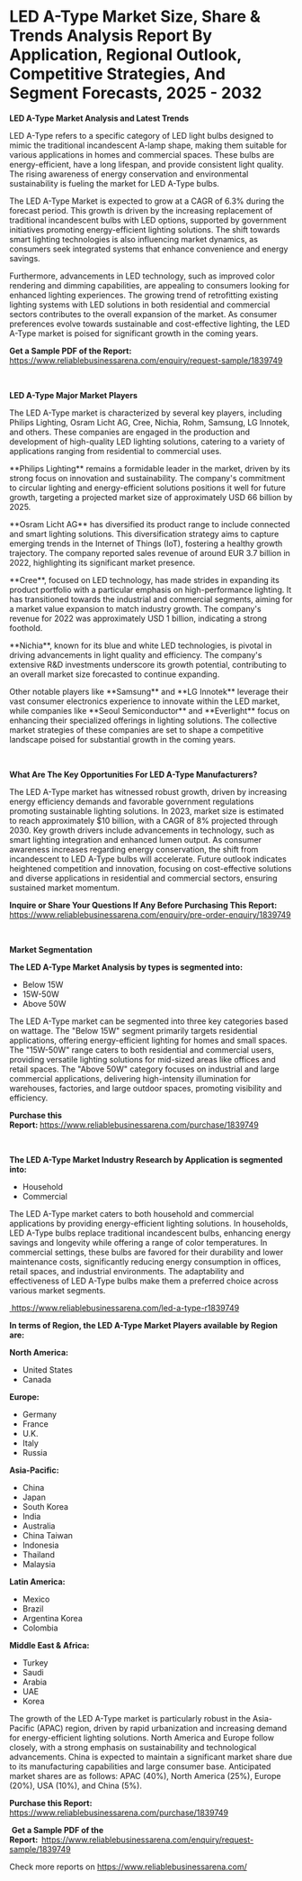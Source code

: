 <p><h1>LED A-Type Market Size, Share & Trends Analysis Report By Application, Regional Outlook, Competitive Strategies, And Segment Forecasts, 2025 - 2032</h1></p><p><strong>LED A-Type Market Analysis and Latest Trends</strong></p>
<p><p>LED A-Type refers to a specific category of LED light bulbs designed to mimic the traditional incandescent A-lamp shape, making them suitable for various applications in homes and commercial spaces. These bulbs are energy-efficient, have a long lifespan, and provide consistent light quality. The rising awareness of energy conservation and environmental sustainability is fueling the market for LED A-Type bulbs.</p><p>The LED A-Type Market is expected to grow at a CAGR of 6.3% during the forecast period. This growth is driven by the increasing replacement of traditional incandescent bulbs with LED options, supported by government initiatives promoting energy-efficient lighting solutions. The shift towards smart lighting technologies is also influencing market dynamics, as consumers seek integrated systems that enhance convenience and energy savings.</p><p>Furthermore, advancements in LED technology, such as improved color rendering and dimming capabilities, are appealing to consumers looking for enhanced lighting experiences. The growing trend of retrofitting existing lighting systems with LED solutions in both residential and commercial sectors contributes to the overall expansion of the market. As consumer preferences evolve towards sustainable and cost-effective lighting, the LED A-Type market is poised for significant growth in the coming years.</p></p>
<p><strong>Get a Sample PDF of the Report:&nbsp;</strong> <a href="https://www.reliablebusinessarena.com/enquiry/request-sample/1839749?utm_campaign=2258&utm_medium=2&utm_source=Github&utm_content=ia&utm_term=13022025&utm_id=led-a-type">https://www.reliablebusinessarena.com/enquiry/request-sample/1839749</a></p>
<p>&nbsp;</p>
<p><strong>LED A-Type Major Market Players</strong></p>
<p><p>The LED A-Type market is characterized by several key players, including Philips Lighting, Osram Licht AG, Cree, Nichia, Rohm, Samsung, LG Innotek, and others. These companies are engaged in the production and development of high-quality LED lighting solutions, catering to a variety of applications ranging from residential to commercial uses.</p><p>**Philips Lighting** remains a formidable leader in the market, driven by its strong focus on innovation and sustainability. The company's commitment to circular lighting and energy-efficient solutions positions it well for future growth, targeting a projected market size of approximately USD 66 billion by 2025.</p><p>**Osram Licht AG** has diversified its product range to include connected and smart lighting solutions. This diversification strategy aims to capture emerging trends in the Internet of Things (IoT), fostering a healthy growth trajectory. The company reported sales revenue of around EUR 3.7 billion in 2022, highlighting its significant market presence.</p><p>**Cree**, focused on LED technology, has made strides in expanding its product portfolio with a particular emphasis on high-performance lighting. It has transitioned towards the industrial and commercial segments, aiming for a market value expansion to match industry growth. The company's revenue for 2022 was approximately USD 1 billion, indicating a strong foothold.</p><p>**Nichia**, known for its blue and white LED technologies, is pivotal in driving advancements in light quality and efficiency. The company's extensive R&D investments underscore its growth potential, contributing to an overall market size forecasted to continue expanding.</p><p>Other notable players like **Samsung** and **LG Innotek** leverage their vast consumer electronics experience to innovate within the LED market, while companies like **Seoul Semiconductor** and **Everlight** focus on enhancing their specialized offerings in lighting solutions. The collective market strategies of these companies are set to shape a competitive landscape poised for substantial growth in the coming years.</p></p>
<p>&nbsp;</p>
<p><strong>What Are The Key Opportunities For LED A-Type Manufacturers?</strong></p>
<p><p>The LED A-Type market has witnessed robust growth, driven by increasing energy efficiency demands and favorable government regulations promoting sustainable lighting solutions. In 2023, market size is estimated to reach approximately $10 billion, with a CAGR of 8% projected through 2030. Key growth drivers include advancements in technology, such as smart lighting integration and enhanced lumen output. As consumer awareness increases regarding energy conservation, the shift from incandescent to LED A-Type bulbs will accelerate. Future outlook indicates heightened competition and innovation, focusing on cost-effective solutions and diverse applications in residential and commercial sectors, ensuring sustained market momentum.</p></p>
<p><strong>Inquire or Share Your Questions If Any Before Purchasing This Report:</strong> <a href="https://www.reliablebusinessarena.com/enquiry/pre-order-enquiry/1839749?utm_campaign=2258&utm_medium=2&utm_source=Github&utm_content=ia&utm_term=13022025&utm_id=led-a-type">https://www.reliablebusinessarena.com/enquiry/pre-order-enquiry/1839749</a></p>
<p>&nbsp;</p>
<p><strong>Market Segmentation</strong></p>
<p><strong>The LED A-Type Market Analysis by types is segmented into:</strong></p>
<p><ul><li>Below 15W</li><li>15W-50W</li><li>Above 50W</li></ul></p>
<p><p>The LED A-Type market can be segmented into three key categories based on wattage. The "Below 15W" segment primarily targets residential applications, offering energy-efficient lighting for homes and small spaces. The "15W-50W" range caters to both residential and commercial users, providing versatile lighting solutions for mid-sized areas like offices and retail spaces. The "Above 50W" category focuses on industrial and large commercial applications, delivering high-intensity illumination for warehouses, factories, and large outdoor spaces, promoting visibility and efficiency.</p></p>
<p><strong>Purchase this Report:&nbsp;</strong><a href="https://www.reliablebusinessarena.com/purchase/1839749?utm_campaign=2258&utm_medium=2&utm_source=Github&utm_content=ia&utm_term=13022025&utm_id=led-a-type">https://www.reliablebusinessarena.com/purchase/1839749</a></p>
<p>&nbsp;</p>
<p><strong>The LED A-Type Market Industry Research by Application is segmented into:</strong></p>
<p><ul><li>Household</li><li>Commercial</li></ul></p>
<p><p>The LED A-Type market caters to both household and commercial applications by providing energy-efficient lighting solutions. In households, LED A-Type bulbs replace traditional incandescent bulbs, enhancing energy savings and longevity while offering a range of color temperatures. In commercial settings, these bulbs are favored for their durability and lower maintenance costs, significantly reducing energy consumption in offices, retail spaces, and industrial environments. The adaptability and effectiveness of LED A-Type bulbs make them a preferred choice across various market segments.</p></p>
<p><a href="https://www.reliablebusinessarena.com/led-a-type-r1839749?utm_campaign=2258&utm_medium=2&utm_source=Github&utm_content=ia&utm_term=13022025&utm_id=led-a-type">&nbsp;https://www.reliablebusinessarena.com/led-a-type-r1839749</a></p>
<p><strong>In terms of Region, the LED A-Type Market Players available by Region are:</strong></p>
<p>
    <p> <strong> North America: </strong>
        <ul>
            <li>United States</li>
            <li>Canada</li>
        </ul>
        </p> 
    <p> <strong> Europe: </strong>
        <ul>
            <li>Germany</li>
            <li>France</li>
            <li>U.K.</li>
            <li>Italy</li>
            <li>Russia</li>
        </ul>
        </p> 
    <p> <strong> Asia-Pacific: </strong>
        <ul>
            <li>China</li>
            <li>Japan</li>
            <li>South Korea</li>
            <li>India</li>
            <li>Australia</li>
            <li>China Taiwan</li>
            <li>Indonesia</li>
            <li>Thailand</li>
            <li>Malaysia</li>
        </ul>
        </p> 
    <p> <strong> Latin America: </strong>
        <ul>
            <li>Mexico</li>
            <li>Brazil</li>
            <li>Argentina Korea</li>
            <li>Colombia</li>
        </ul>
        </p> 
    <p> <strong> Middle East & Africa: </strong>
        <ul>
            <li>Turkey</li>
            <li>Saudi</li>
            <li>Arabia</li>
            <li>UAE</li>
            <li>Korea</li>
        </ul>
    </p>
    </p>
<p><p>The growth of the LED A-Type market is particularly robust in the Asia-Pacific (APAC) region, driven by rapid urbanization and increasing demand for energy-efficient lighting solutions. North America and Europe follow closely, with a strong emphasis on sustainability and technological advancements. China is expected to maintain a significant market share due to its manufacturing capabilities and large consumer base. Anticipated market shares are as follows: APAC (40%), North America (25%), Europe (20%), USA (10%), and China (5%).</p></p>
<p><strong>Purchase this Report: </strong><a href="https://www.reliablebusinessarena.com/purchase/1839749?utm_campaign=2258&utm_medium=2&utm_source=Github&utm_content=ia&utm_term=13022025&utm_id=led-a-type">https://www.reliablebusinessarena.com/purchase/1839749</a></p>
<p>&nbsp;<strong>Get a Sample PDF of the Report:&nbsp;&nbsp;</strong><a href="https://www.reliablebusinessarena.com/enquiry/request-sample/1839749?utm_campaign=2258&utm_medium=2&utm_source=Github&utm_content=ia&utm_term=13022025&utm_id=led-a-type">https://www.reliablebusinessarena.com/enquiry/request-sample/1839749</a></p>
<p><strong></strong></p>
<p>Check more reports on <a href="https://www.reliablebusinessarena.com/?utm_campaign=2258&utm_medium=2&utm_source=Github&utm_content=ia&utm_term=13022025&utm_id=led-a-type">https://www.reliablebusinessarena.com/</a></p>